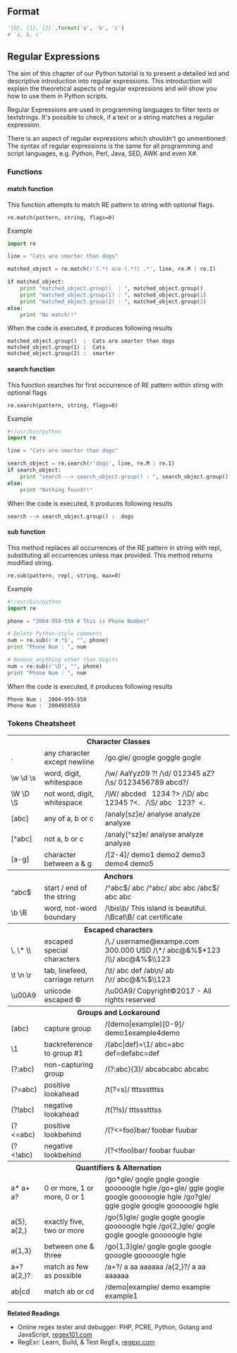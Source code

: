## Format

```python
'{0}, {1}, {2}'.format('a', 'b', 'c')
# 'a, b, c'
```

## Regular Expressions

The aim of this chapter of our Python tutorial is to present a detailed led and descriptive introduction into regular expressions. This introduction will explain the theoretical aspects of regular expressions and will show you how to use them in Python scripts. 

Regular Expressions are used in programming languages to filter texts or textstrings. It's possible to check, if a text or a string matches a regular expression. 

There is an aspect of regular expressions which shouldn't go unmentioned: The syntax of regular expressions is the same for all programming and script languages, e.g. Python, Perl, Java, SED, AWK and even X#.

### Functions

#### match function

This function attempts to match RE pattern to string with optional flags.

```
re.match(pattern, string, flags=0)
```

Example

```python
import re

line = "Cats are smarter than dogs"

matched_object = re.match(r'(.*) are (.*?) .*', line, re.M | re.I)

if matched_object:
    print "matched_object.group()  : ", matched_object.group()
    print "matched_object.group(1) : ", matched_object.group(1)
    print "matched_object.group(2) : ", matched_object.group(2)
else:
    print "No match!!"
```

When the code is executed, it produces following results

```
matched_object.group()  :  Cats are smarter than dogs
matched_object.group(1) :  Cats
matched_object.group(2) :  smarter
```

#### search function

This function searches for first occurrence of RE pattern within stirng with optional flags

```
re.search(pattern, string, flags=0)
```

Example

```python
#!/usr/bin/python
import re

line = "Cats are smarter than dogs"

search_object = re.search(r'dogs', line, re.M | re.I)
if search_object:
    print "search --> search_object.group() : ", search_object.group()
else:
    print "Nothing found!!"
```

When the code is executed, it produces following results

```
search --> search_object.group() :  dogs
```

#### sub function

This method replaces all occurrences of the RE pattern in string with repl, substituting all occurrences unless max provided. This method returns modified string.

```
re.sub(pattern, repl, string, max=0)
```

Example

```python
#!/usr/bin/python
import re

phone = "2004-959-559 # This is Phone Number"

# Delete Python-style comments
num = re.sub(r'#.*$', "", phone)
print "Phone Num : ", num

# Remove anything other than digits
num = re.sub(r'\D', "", phone)    
print "Phone Num : ", num
```

When the code is executed, it produces following results

```
Phone Num :  2004-959-559
Phone Num :  2004959559
```

### Tokens Cheatsheet

<table class="highlight-table">
<tr>
<th colspan=3>Character Classes</th>
<tr>
<td>.</td> <td>any character except newline</td>
<td class="example">
<f> /go<h>.</h>gle/ </f>
<t> <h>google</h> <h>goggle</h> gogle </t>
</td>
</tr>

<tr>
<td>\w \d \s</td> <td>word, digit, whitespace</td>
<td class="example">
<f> /<h>\w</h>/ </f>
<t> <h>AaYyz09</h> ?! </t>
<f> /<h>\d</h>/ </f>
<t> <h>0</h><h>1</h><h>2</h><h>3</h><h>4</h><h>5</h> aZ? </t>
<f> /<h>\s</h>/ </f>
<t> 0123456789<h> </h>abcd?/ </t>
</td>
</tr>


<tr>
<td>\W \D \S</td> <td>not word, digit, whitespace</td>
<td class="example">
<f> /<h>\W</h>/ </f>
<t> abcded<h>&nbsp;</h><h>&nbsp;</h><h>&nbsp;</h>1234<h> </h><h>?</h><h>></h></t>
<f> /<h>\D</h>/ </f>
<t> <h>a</h><h>b</h><h>c</h> 12345 <h>?</h><h><</h><h>.</h><h>&nbsp;</h><h>&nbsp;</h></t>
<f> /<h>\S</h>/ </f>
<t> <h>a</h><h>b</h><h>c</h>&nbsp;&nbsp;&nbsp;<h>1</h><h>2</h><h>3</h><h>?</h>&nbsp;&nbsp;<h><</h><h>.</h></t>
</td>
</tr>

<tr>
<td>[abc]</td> <td>any of a, b or c</td>
<td class="example">
<f> /analy<h>[</h>sz<h>]</h>e/ </f>
<t><h>analyse</h> <h>analyze</h> analyxe </t>
</td>
</tr>

<tr>
<td>[^abc]</td> <td>not a, b or c</td>
<td class="example">
<f> /analy<h>[</h>^sz<h>]</h>e/ </f>
<t>analyse analyze <h>analyxe</h> </t>
</td>
</tr>

<tr>
<td>[a-g]</td> <td>character between a & g</td>
<td class="example">
<f> /<h>[</h>2<h>-</h>4<h>]</h>/ </f>
<t> demo1 <h>demo2</h> <h>demo3</h> <h>demo4</h> demo5</t>
</td>
</tr>

<th colspan=3>Anchors</th>
<tr><td>^abc$</td> <td>start / end of the string</td>
<td class="example">
<f> /<h>^abc$</h>/ </f>
<t> <h>abc</h></t>
<f> /<h>^abc</h>/ </f>
<t> <h>abc</h> abc</t>
<f> /<h>abc$</h>/ </f>
<t> abc <h>abc</h></t>
</td></tr>
<tr>
<td>\b \B</td> <td>	word, not-word boundary</td>
<td class="example">
<f> /<h>\b</h>is<h>\b</h>/ </f>
<t>This island <h>is</h> beautiful.</t>
<f> /<h>\B</h>cat<h>\B</h>/ </f>
<t> cat certifi<h>cat</h>e</t>
</td>
</tr>

<th colspan=3>Escaped characters</th>
<tr><td>\. \* \\</td> <td>escaped special characters</td>
<td class="example">
<f> /<hp>\.</hp>/ </f>
<t> username@exampe<h>.</h>com 300<h>.</h>000 USD</t>
<f> /<hp>\*</hp>/ </f>
<t> abc@&%$<h>*</h>123</t>
<f> /<hp>\\</hp>/ </f>
<t> abc@&%$<h>\\</h>123</t>
</td>
</tr>

<tr><td>\t \n \r</td> <td>tab, linefeed, carriage return</td>
<td class="example">
<f> /<hp>\t</hp>/ </f>
<t> abc<h>&#09;</h>def</t>
<f> /ab<hp>\n</hp>/ </f>
<t> <h>ab</h></br></t>
<f> /<hp>\r</hp>/ </f>
<t> abc@&%$<h>\\</h>123</t>
</td>
</tr>

<tr>
<td>\u00A9</td> <td>unicode escaped ©</td><td class="example">
<f> /<hp>\u00A9</hp>/ </f>
<t> Copyright<h>©</h>2017 - All rights reserved</t>
</td>
</tr>

<th colspan=3>Groups and Lockaround</th>
<tr><td>(abc)</td> <td>capture group</td>
<td class="example">
<f> /<hbg><hg>(</hg>demo<hb>|</hb>example<hg>)</hbg><hby></hg><h>[0-9]</h></hby>/ </f>
<t> <h>demo1</h><h>example4</h>demo </t>
</td>
</tr>

<tr><td>\1</td> <td>backreference to group #1</td>
<td class="example">
<f> /<hbg><hg>(</hg>abc<hb>|</hb>def<hg>)</hbg>=<hg>\1</hg>/</f>
<t> <h>abc=abc</h> <h>def=def</h>abc=def </t>
</td>
</tr>

<tr><td>(?:abc)</td> <td>non-capturing group</td>
<td class="example">
<f> /<hbg><hg>(</hg><hg>?:</hg>abc<hg>)</hg></hbg><hb>{3}</hb>/</f>
<t> <h>abcabcabc</h> abcabc</h> </t>
</td>
</tr>

<tr><td>(?=abc)</td> <td>positive lookahead</td>
<td class="example">
<f> /t<hbg><hg>(?=</hg>s<hg>)</hg></hbg>/</f>
<t> tt<h>t</h>ssstt<h>t</h>ss </t>
</td>
</tr>

<tr><td>(?!abc)</td> <td>negative lookahead</td>
<td class="example">
<f> /t<hbg><hg>(?!</hg>s<hg>)</hg></hbg>/</f>
<t> <h>t</h><h>t</h>tsss<h>t</h><h>t</h>tss </t>
</td>
</tr>

<tr>
<td>(?<=abc)</td> <td>positive lookbehind</td>
<td class="example">
<f> /<hbg><hg>(?<=</hg>foo<hg>)</hg></hbg>bar/</f>
<t> foo<h>bar</h> fuubar </t>
</td>
</tr>

<tr>
<td>(?&lt;!abc)</td> <td>negative lookbehind</td>
<td class="example">
<f> /<hbg><hg>(?&lt;!</hg>foo<hg>)</hg></hbg>bar/ </f>
<t> foobar fuu<h>bar</h> </t>
</td>
</tr>

<th colspan=3>Quantifiers & Alternation</th>
<tr><td>a* a+ a?</td> <td>0 or more, 1 or more, 0 or 1</td>
<td class="example">
<f> /go<hb>*</hb>gle/ </f>
<t> <h>gogle</h> <h>gogle</h> <h>google</h> <h>gooooogle</h> hgle</t>
<f> /go<hb>+</hb>gle/ </f>
<t> ggle <h>gogle</h> <h>google</h> <h>gooooogle</h> hgle</t>
<f> /go<hb>?</hb>gle/ </f>
<t> <h>ggle</h> <h>gogle</h> google gooooogle hgle</t>
</td>
</tr>

<tr><td>a{5}, a{2,}</td> <td>exactly five, two or more</td>
<td class="example">
<f> /go<hb>{5}</hb>gle/ </f>
<t> gogle gogle google <h>gooooogle</h> hgle</t>
<f> /go<hb>{2,}</hb>gle/ </f>
<t> gogle gogle <h>google</h> <h>gooooogle</h> hgle</t>
</td>
</tr>
<tr><td>a{1,3}</td> <td>between one & three</td>
<td class="example">
<f> /go<hb>{1,3}</hb>gle/ </f>
<t> gogle <h>gogle</h> <h>google</h> <h>gooogle</h> gooooogle hgle</t>
</td>
</tr>
<tr><td>a+? a{2,}?</td> <td>match as few as possible</td>
<td class="example">
<f> /a<hb>+?</hb>/ </f>
<t> <h>a</h> <h>aa</h> <h>aaaaaa</h></t>
<f> /a<hb>{2,}?</hb>/ </f>
<t> a <h>aa</h> <h>aaaaaa</h></t>
</td>
</tr>
<tr><td>ab|cd</td> <td>match ab or cd</td>
<td class="example">
<f> /demo<hb>|</hb>example/ </f>
<t> <h>demo</h> <h>example</h> <h>example</h>1</t>
</td>
</tr>
</table>

**Related Readings**

* Online regex tester and debugger: PHP, PCRE, Python, Golang and JavaScript, [regex101.com](https://regex101.com/)
* RegExr: Learn, Build, & Test RegEx, [regexr.com](http://regexr.com/)


